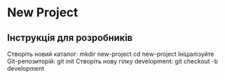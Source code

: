# New Project
## Інструкція для розробників
Створіть новий каталог:
mkdir new-project
cd new-project
Ініціалізуйте Git-репозиторій:
git init
Створіть нову гілку development:
git checkout -b development
